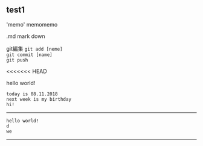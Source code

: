 ## test1
'memo'
memomemo

.md mark down


git編集
`git add [neme]`  
`git commit [name]`  
`git push`  

<<<<<<< HEAD  

hello world!  
~~~
today is 08.11.2018  
next week is my birthday  
hi!  
~~~

-----
    hello world!
    d
    we
-----

